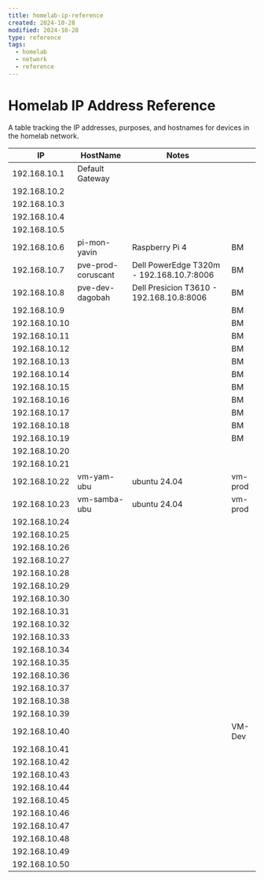 ```yaml
---
title: homelab-ip-reference
created: 2024-10-28
modified: 2024-10-28
type: reference
tags:
  - homelab
  - network
  - reference
---
```


# Homelab IP Address Reference
A table tracking the IP addresses, purposes, and hostnames for devices in the homelab network.


| IP            | HostName           | Notes                                    |         |
| ------------- | ------------------ | ---------------------------------------- | ------- |
| 192.168.10.1  | Default Gateway    |                                          |         |
| 192.168.10.2  |                    |                                          |         |
| 192.168.10.3  |                    |                                          |         |
| 192.168.10.4  |                    |                                          |         |
| 192.168.10.5  |                    |                                          |         |
| 192.168.10.6  | pi-mon-yavin       | Raspberry Pi 4                           | BM      |
| 192.168.10.7  | pve-prod-coruscant | Dell PowerEdge T320m - 192.168.10.7:8006 | BM      |
| 192.168.10.8  | pve-dev-dagobah    | Dell Presicion T3610 - 192.168.10.8:8006 | BM      |
| 192.168.10.9  |                    |                                          | BM      |
| 192.168.10.10 |                    |                                          | BM      |
| 192.168.10.11 |                    |                                          | BM      |
| 192.168.10.12 |                    |                                          | BM      |
| 192.168.10.13 |                    |                                          | BM      |
| 192.168.10.14 |                    |                                          | BM      |
| 192.168.10.15 |                    |                                          | BM      |
| 192.168.10.16 |                    |                                          | BM      |
| 192.168.10.17 |                    |                                          | BM      |
| 192.168.10.18 |                    |                                          | BM      |
| 192.168.10.19 |                    |                                          | BM      |
| 192.168.10.20 |                    |                                          |         |
| 192.168.10.21 |                    |                                          |         |
| 192.168.10.22 | vm-yam-ubu         | ubuntu 24.04                             | vm-prod |
| 192.168.10.23 | vm-samba-ubu       | ubuntu 24.04                             | vm-prod |
| 192.168.10.24 |                    |                                          |         |
| 192.168.10.25 |                    |                                          |         |
| 192.168.10.26 |                    |                                          |         |
| 192.168.10.27 |                    |                                          |         |
| 192.168.10.28 |                    |                                          |         |
| 192.168.10.29 |                    |                                          |         |
| 192.168.10.30 |                    |                                          |         |
| 192.168.10.31 |                    |                                          |         |
| 192.168.10.32 |                    |                                          |         |
| 192.168.10.33 |                    |                                          |         |
| 192.168.10.34 |                    |                                          |         |
| 192.168.10.35 |                    |                                          |         |
| 192.168.10.36 |                    |                                          |         |
| 192.168.10.37 |                    |                                          |         |
| 192.168.10.38 |                    |                                          |         |
| 192.168.10.39 |                    |                                          |         |
| 192.168.10.40 |                    |                                          | VM-Dev  |
| 192.168.10.41 |                    |                                          |         |
| 192.168.10.42 |                    |                                          |         |
| 192.168.10.43 |                    |                                          |         |
| 192.168.10.44 |                    |                                          |         |
| 192.168.10.45 |                    |                                          |         |
| 192.168.10.46 |                    |                                          |         |
| 192.168.10.47 |                    |                                          |         |
| 192.168.10.48 |                    |                                          |         |
| 192.168.10.49 |                    |                                          |         |
| 192.168.10.50 |                    |                                          |         |
